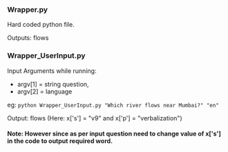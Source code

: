### Wrapper.py
Hard coded python file. 

Outputs: flows

### Wrapper_UserInput.py
Input Arguments while running:

* argv[1] = string question,  
* argv[2] = language

eg: 
``` python Wrapper_UserInput.py "Which river flows near Mumbai?" "en" ```

Output: flows (Here: x['s'] = "v9" and x['p'] = "verbalization") 

#### Note: However since as per input question need to change value of x['s'] in the code to output required word.
